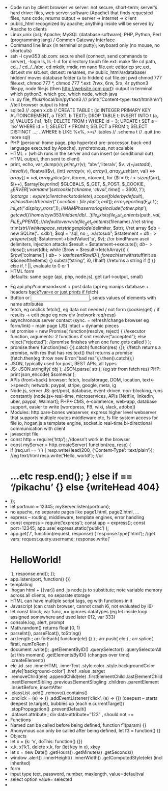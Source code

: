 * Code run by client browser vs server: not secure, short-term;  server’s hard drive: files, web server software (Apache) that finds requested files, runs code, returns output -> server -> internet -> client
* public_html recognized by apache; anything inside will be served by Apache to clients
* Linux,unix (os); Apache; MySQL (database software); PHP, Python, Perl (programming lang) / Common Gateway Interface
* Command line linux (in terminal or putty); keyboard only (no mouse, no shortcuts)
* ssh -l cyw353 ab.com: secure shell (connect, send commands to server), -login ls, ls -l: d for directory touch file.ext: make file cd path, cd.. / cd../../abc, cd mkdir, rmdir, rm nano file.ext: editor cp src.ext, dst.ext mv src.ext, dst.ext: renames, mv public_html/a/database/ hidden/ moves database folder (a to hidden) cat file.ext pwd chmod 777 file.ext, chmod 777 *, chmod 777 *.ext: 7rwx, 6rw, 5rx, 4r python3 file.py, node file.js (then http://website.com:port): output in terminal which python3, which gcc, which node, which java
* in .py file, #!usr/local/bin/python3 /// print(“Content-type: text/html\n\n”) //tell browser output is html
* sqlite3 // .open x.db // CREATE TABLE t (id INTEGER PRIMARY KEY AUTOINCREMENT, a TEXT, b TEXT); DROP TABLE t; INSERT INTO t (a, b) VALUES (‘a1, ‘b1); DELETE FROM t WHERE id = 3; UPDATE t SET a = ‘no’ WHERE id = 1; SELECT * FROM t; SELECT a FROM t; SELECT DISTINCT …; ..WHERE b LIKE %x%, >=// .tables // .schema t // .quit (no more sql)
* PHP (personal home page, php hypertext pre-processor, back-end language executed by Apache), synchronous, not scalable
* HTML + <?php ?> (which runs in the server and can insert (or conditional out) HTML output, then sent to client)
* print, echo, var_dump($v); print_arr($v); “ab$v”, ‘$literalv’, $v. $v (+ just add), intval($v), floatval($v), (int) $v array($v, $v), array(), array_push($arr, val) <=> $array[] = val, array_splice($arr, itorem, ntorem), for ($i = 0; $i < sizeof($arr), $i++), $array[keyorind] $GLOBALS, $_GET, $_POST, $_COOKIE, $_SERVER   [‘varname’] setcookie(‘ckname, ‘ckval’, time()-3600, ‘/’); (opt args: expire (client checks to delete), scope (folder by default), val must be str header(“Location: file.php”); exit(); error_reporting(E_ALL); ini_set(“display_errors”, 1); //MAMP has error logs include(‘other.php’); getcwd() ‘/home/cyw353/hidden/db/…’ file_exists file_put_contents($path, $val, FILE_APPEND); //default overwrite file_get_contents($filename) //ret string trim($str) //whitespace, ret string explode($delimiter, $str); //ret array $db = new SQLite(‘…x.db’); $sql = “sql, no ;, :vartosub”; $statement = $db->prepare($sql); $statement->bindValue(‘:a’, $v); //or bindParam ascii delimiters, injection attacks $result = $statement->execute(); $db->close(); unset($db); while ($row = $result->fetchArray()) { $row[‘colname’] } $db->lastInsertRowID(); foreach ($arrwithstuffinit as &$oneoftheitems) {} substr(“string”, i0, i1half) //returns a string if () {} else if, ! ||, evaluate to 0 or 1
* HTML form <form action=“file.php” method=“POST”> defaults: same page (api, php, node.js), get (url->output, small)
* Eg api.php?command=smt + post data (api eg manips database + headers back?var=x or just prints if fetch)
* Button or <input type=”submit”>, sends values of elements with name attributes
* fetch, eg onclick fetch(), eg data not needed / not form (cookie/get) / if results -> edit page eg new div (network req/resp)
* asynchronous server contact (sync. = refresh/change browser eg form/link) – main page (JS) intact + dynamic pieces
* let promise = new Promise( function(resolve, reject) { //executor function, arguments: 2 functions if smt resolve(“accepted”); else reject(“rejected”); //promise finishes when one func gets called } );
* promise.then( function(res) {}).catch( function(res) {}); //fetch returns a promise, with res that has res.text() that returns a promise (fetch.then(eg throw new Error(“bad res”);).then().catch();)
* JSON, typically used for post, REST APIs, all types
* JS: JSON.stringify( obj ); JSON.parse( str ); (eg str from fetch res) PHP: print json_encode( $somevar );
* APIs (front+back) browser: fetch, localstorage, DOM, location, text<->speech; network: paypal, stripe, google, meta, ig
* Node.js, server JS: get/post, database, event-driven, non-blocking, runs constantly (node.js<-real-time, microservices, APIs [Netflix, linkedin, uber, paypal, Walmart]; PHP<-CMS, e-commerce, web-app, database support, easier to write [wordpress, FB, wiki, slack, adobe])
* Modules: http bare-bones webserver, express higher level webserver that supports multiple routes middleware etc, fs file system access for file io, hogan.js a template engine, socket.io real-time bi-directional communication with client 
* javascript file
* const http = require(‘http’); //doesn’t work in the browser
* const myServer = http.createServer( function(req, resp) {
* if (req.url == ‘/’) { resp.writeHead(200, {‘Content-Type’: ‘text/plain’}); //eg text/html resp.write(‘Hello, world!’); //or <h1>…etc resp.end(); } else if == ‘/pikachu’ {} else {writeHead 404}
* }); 
* let portnum = 12345; myServer.listen(portnum);
* no apache, no separate pages like page1.html, page2.html, …
* express – routing, middleware, template engines, error handling
* const express = require(‘express’); const app = express(); const port=12345; app.use( express.static(‘public’) );
* app.get('/', function(request, response) {      response.type('html'); //get vars: request.query.username; response.write('<h1>HelloWorld!</h1>'); response.end();      });
* app.listen(port, function() {})
* templating
* .hogan html + {{var}} and .js node.js to substitute; note variable memory across all clients, no separate storage
* HTML can have multiple script tags, eg <script src=”helpers.js”></script> with functions in it
* Javascript (can crash browser, cannot crash i6, not evaluated by i6)
* let const block, var func, == ignores datatypes (eg let inside loop assigned somewhere and used later 012, var 333)
* console.log, alert, prompt
* Math.random() returns float [0, 1)
* parseInt(), parseFloat(), toString()
* arr.length ; arr.forEach( function(ele) {} ) ; arr.push( ele ) ; arr.splice( firstI, numToRem )
* document .write(); .getElementByID() .querySelector() .querySelectorAll (at this moment) .getElementsByID() (changes over time) .createElement()
* ele .id .src .innerHTML .innerText .style.color .style.backgroundColor .style[‘background-color’] .href .value .target 
* .removeChild(ele) .appendChild(ele) .firstElementChild .lastElementChild .nextElementSibling .previousElementSibgling .children .parentElement .insertBefore, insertAfter
* .classList .add() .remove().contains() 
* .onclick = (e) => {} .addEventListener(‘click’, (e) => {}) (deepest – starts deepest (e.target), bubbles up (each e.currentTarget)) .stopPropagation() .preventDefault()
* .dataset.attribute ; div data-attribute=”123” , should not +=
* Functions
* Named can be called before being defined, function f1(param) {}
* Anonymous can only be called after being defined, let f3 = function() {}
* Objects
* let x = {k: ‘v’, doThis: function() {}}
* x.k, x[‘k’], delete x.k, for (let key in x), x[key]()
* let x = new Date() .getHours() .getMinutes() .getSeconds()
* window .alert() .innerHeight() .innerWidth() .getComputedStyle(ele) (incl inherited)
* form
* input type text, password, number, maxlength, value=defaultval
* select option value= selected
* <style type=”text/css”>
* Type/id/class {border, box-sizing, position, display, ..} margin border padding, edit inline styles
* By default, block div p pre, inline img span a
* Let var = setTimeout or setInterval (funcname, num_ms) ; clearTimeout or clearInterval (var)
* Minify remove space, obfuscate encrypts
* Concatenate to string `rgb( ${r}, ${g}, ${b} )`
* (function() {all code})()
* Cookies, domain level, client side stores, server side reads and edits, small, file: 
* document.cookie.split(‘; ‘)[index].split(‘=’)[1]
* document.cookie = ‘varname=’+varval; (note = not += ; doesn’t overwrite)
* local storage, domain level, client side only, string based
* localStorage.setItem(varname, varval); (eg previous dropdown selection, high score)
* localStorage.getItem(‘varname’); (could be null=false)
* https secure connection SSL
* http://i6.cims.nyu.edu/~abc123/landing.php
